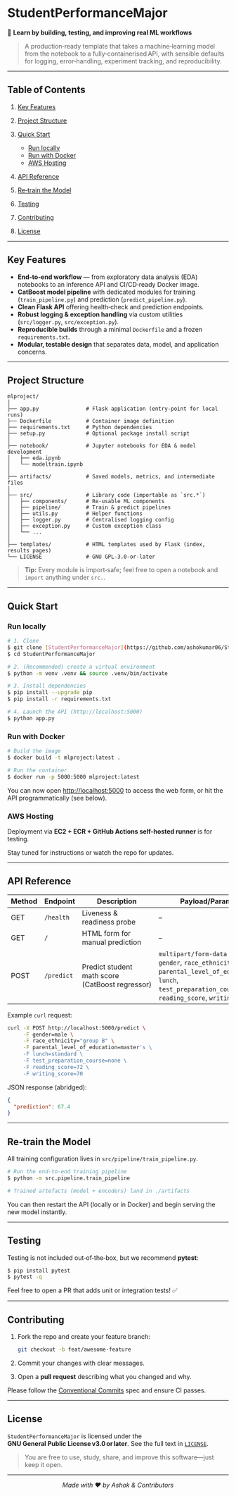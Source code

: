 # StudentPerformanceMajor

📌 **Learn by building, testing, and improving real ML workflows**

> A production‑ready template that takes a machine‑learning model from the notebook to a fully‑containerised API, with sensible defaults for logging, error‑handling, experiment tracking, and reproducibility.

---

## Table of Contents

1. [Key Features](#key-features)
2. [Project Structure](#project-structure)
3. [Quick Start](#quick-start)

   * [Run locally](#run-locally)
   * [Run with Docker](#run-with-docker)
   * [AWS Hosting](#aws-hosting)
4. [API Reference](#api-reference)
5. [Re‑train the Model](#re-train-the-model)
6. [Testing](#testing)
7. [Contributing](#contributing)
8. [License](#license)

---

## Key Features

* **End‑to‑end workflow** ― from exploratory data analysis (EDA) notebooks to an inference API and CI/CD‑ready Docker image.
* **CatBoost model pipeline** with dedicated modules for training (`train_pipeline.py`) and prediction (`predict_pipeline.py`).
* **Clean Flask API** offering health‑check and prediction endpoints.
* **Robust logging & exception handling** via custom utilities (`src/logger.py`, `src/exception.py`).
* **Reproducible builds** through a minimal `Dockerfile` and a frozen `requirements.txt`.
* **Modular, testable design** that separates data, model, and application concerns.

---

## Project Structure

```text
mlproject/
│
├── app.py               # Flask application (entry‑point for local runs)
├── Dockerfile           # Container image definition
├── requirements.txt     # Python dependencies
├── setup.py             # Optional package install script
│
├── notebook/            # Jupyter notebooks for EDA & model development
│   ├── eda.ipynb
│   └── modeltrain.ipynb
│
├── artifacts/           # Saved models, metrics, and intermediate files
│
├── src/                 # Library code (importable as `src.*`)
│   ├── components/      # Re‑usable ML components
│   ├── pipeline/        # Train & predict pipelines
│   ├── utils.py         # Helper functions
│   ├── logger.py        # Centralised logging config
│   ├── exception.py     # Custom exception class
│   └── ...
│
├── templates/           # HTML templates used by Flask (index, results pages)
└── LICENSE              # GNU GPL‑3.0‑or‑later
```

> **Tip:** Every module is import‑safe; feel free to open a notebook and `import` anything under `src.`.

---

## Quick Start

### Run locally

```bash
# 1. Clone
$ git clone [StudentPerformanceMajor](https://github.com/ashokumar06/StudentPerformanceMajor.git)
$ cd StudentPerformanceMajor

# 2. (Recommended) create a virtual environment
$ python -m venv .venv && source .venv/bin/activate

# 3. Install dependencies
$ pip install --upgrade pip
$ pip install -r requirements.txt

# 4. Launch the API (http://localhost:5000)
$ python app.py
```

### Run with Docker

```bash
# Build the image
$ docker build -t mlproject:latest .

# Run the container
$ docker run -p 5000:5000 mlproject:latest
```

You can now open [http://localhost:5000](http://localhost:5000) to access the web form, or hit the API programmatically (see below).

### AWS Hosting

Deployment via **EC2 + ECR + GitHub Actions self-hosted runner** is for testing.

Stay tuned for instructions or watch the repo for updates.

---

## API Reference

| Method | Endpoint   | Description                                     | Payload/Params                                                                                                                                                |
| ------ | ---------- | ----------------------------------------------- | ------------------------------------------------------------------------------------------------------------------------------------------------------------- |
| GET    | `/health`  | Liveness & readiness probe                      | –                                                                                                                                                             |
| GET    | `/`        | HTML form for manual prediction                 | –                                                                                                                                                             |
| POST   | `/predict` | Predict student math score (CatBoost regressor) | `multipart/form‑data` fields: `gender`, `race_ethnicity`, `parental_level_of_education`, `lunch`, `test_preparation_course`, `reading_score`, `writing_score` |

Example `curl` request:

```bash
curl -X POST http://localhost:5000/predict \
     -F gender=male \
     -F race_ethnicity="group B" \
     -F parental_level_of_education=master's \
     -F lunch=standard \
     -F test_preparation_course=none \
     -F reading_score=72 \
     -F writing_score=70
```

JSON response (abridged):

```json
{
  "prediction": 67.4
}
```

---

## Re‑train the Model

All training configuration lives in `src/pipeline/train_pipeline.py`.

```bash
# Run the end‑to‑end training pipeline
$ python -m src.pipeline.train_pipeline

# Trained artefacts (model + encoders) land in ./artifacts
```

You can then restart the API (locally or in Docker) and begin serving the new model instantly.

---

## Testing

Testing is not included out‑of‑the‑box, but we recommend **pytest**:

```bash
$ pip install pytest
$ pytest -q
```

Feel free to open a PR that adds unit or integration tests! ✅

---

## Contributing

1. Fork the repo and create your feature branch:

   ```bash
   git checkout -b feat/awesome‑feature
   ```
2. Commit your changes with clear messages.
3. Open a **pull request** describing what you changed and why.

Please follow the [Conventional Commits](https://www.conventionalcommits.org/) spec and ensure CI passes.

---

## License

`StudentPerformanceMajor` is licensed under the **GNU General Public License v3.0 or later**.  See the full text in [`LICENSE`](./LICENSE).

> You are free to use, study, share, and improve this software―just keep it open.

---

<p align="center">
  <em>Made with ❤️ by Ashok & Contributors</em>
</p>
